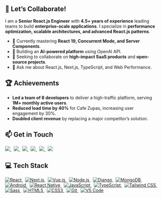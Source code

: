 ## 🚀 Let’s Collaborate!  
I am a **Senior React.js Engineer** with **4.5+ years of experience** leading teams to build **enterprise-scale applications**. I specialize in **performance optimization, scalable architectures, and advanced React.js patterns**.  

- 🚀 Currently mastering **React 19, Concurrent Mode, and Server Components**.  
- 🔭 Building an **AI-powered platform** using OpenAI API.  
- 🎯 Seeking to collaborate on **high-impact SaaS products** and **open-source projects**. 
- 💬 Ask me about React.js, Next.js, TypeScript, and Web Performance.

## 🏆 Achievements  
- **Led a team of 8 developers** to deliver a high-traffic platform, serving **1M+ monthly active users**.  
- **Reduced load time by 40%** for Cafe Zupas, increasing user engagement by 30%.  
- **Doubled client revenue** by replacing a major competitor’s solution.  

## 📫 Get in Touch
<div>
    <a href="https://www.linkedin.com/in/samran-tariq/" target="_blank">
        <img src="https://img.shields.io/badge/LinkedIn-Connect-blue" />
    </a>&nbsp;
    <a href="https://x.com/SamranTariq9" target="_blank">
        <img src="https://img.shields.io/badge/X-Follow-black?logo=x&logoColor=white" />
    </a>&nbsp;
    <a href="https://samrantariq.net" target="_blank">
        <img src="https://img.shields.io/badge/Portfolio-Visit-green" />
    </a>&nbsp;
    <a href="mailto:itssamrantariq@gmail.com" target="_blank">
        <img src="https://img.shields.io/badge/Email-Contact-red?logo=gmail&logoColor=white" />
    </a>&nbsp;
    <a href="https://codepen.io/samrantariq9" target="_blank">
        <img src="https://img.shields.io/badge/CodePen-Visit-black?logo=codepen&logoColor=white" />
    </a>&nbsp;
    <a href="https://codesandbox.io/u/itssamrantariq" target="_blank">
        <img src="https://img.shields.io/badge/CodeSandbox-Explore-blue?logo=codesandbox&logoColor=white" />
    </a>
</div>



## 💻 Tech Stack  

<div>
  <!-- Frontend Frameworks & Libraries -->
  <a href="https://reactjs.org/">
    <img src="https://img.shields.io/badge/-React-61DAFB?logo=react&logoColor=white&style=flat" alt="React" />
  </a>&nbsp;
  <a href="https://nextjs.org/">
    <img src="https://img.shields.io/badge/-Next.js-000000?logo=next.js&logoColor=white&style=flat" alt="Next.js" />
  </a>&nbsp;
  <a href="https://vuejs.org/">
    <img src="https://img.shields.io/badge/-Vue.js-4FC08D?logo=vue.js&logoColor=white&style=flat" alt="Vue.js" />
  </a>&nbsp;

  <!-- Back-End Frameworks & Platforms -->
  <a href="https://nodejs.org/">
    <img src="https://img.shields.io/badge/-Node.js-339933?logo=node.js&logoColor=white&style=flat" alt="Node.js" />
  </a>&nbsp;
  <a href="https://www.djangoproject.com/">
    <img src="https://img.shields.io/badge/-Django-092E20?logo=django&logoColor=white&style=flat" alt="Django" />
  </a>&nbsp;
  
<!-- Databases -->
  <a href="https://www.mongodb.com/">
    <img src="https://img.shields.io/badge/-MongoDB-47A248?logo=mongodb&logoColor=white&style=flat" alt="MongoDB" />
  </a>&nbsp;

  <!-- Mobile Development -->
  <a href="https://developer.android.com/">
    <img src="https://img.shields.io/badge/-Android-3DDC84?logo=android&logoColor=white&style=flat" alt="Android" />
  </a>&nbsp;
    <a href="https://reactnative.dev/">
    <img src="https://img.shields.io/badge/-React%20Native-61DAFB?logo=react&logoColor=white&style=flat" alt="React Native" />
  </a>&nbsp;

  <!-- Languages -->
  <a href="https://www.javascript.com/">
    <img src="https://img.shields.io/badge/-JavaScript-F7DF1E?logo=javascript&logoColor=black&style=flat" alt="JavaScript" />
  </a>&nbsp;
  <a href="https://www.typescriptlang.org/">
    <img src="https://img.shields.io/badge/-TypeScript-007ACC?logo=typescript&logoColor=white&style=flat" alt="TypeScript" />
  </a>&nbsp;

  <!-- Frontend Styling -->
  <a href="https://tailwindcss.com/">
    <img src="https://img.shields.io/badge/-TailwindCSS-38B2AC?logo=tailwind-css&logoColor=white&style=flat" alt="Tailwind CSS" />
  </a>&nbsp;
  <a href="https://sass-lang.com/">
    <img src="https://img.shields.io/badge/-Sass-CC6699?logo=sass&logoColor=white&style=flat" alt="Sass" />
  </a>&nbsp;
  <a href="https://developer.mozilla.org/en-US/docs/Web/HTML">
    <img src="https://img.shields.io/badge/-HTML5-E34F26?logo=html5&logoColor=white&style=flat" alt="HTML5" />
  </a>&nbsp;
  <a href="https://developer.mozilla.org/en-US/docs/Web/CSS">
    <img src="https://img.shields.io/badge/-CSS3-1572B6?logo=css3&logoColor=white&style=flat" alt="CSS3" />
  </a>&nbsp;

  <!-- Tools & Platforms -->
  <a href="https://git-scm.com/">
    <img src="https://img.shields.io/badge/-Git-F05032?logo=git&logoColor=white&style=flat" alt="Git" />
  </a>&nbsp;
  <a href="https://code.visualstudio.com/">
    <img src="https://img.shields.io/badge/-VS%20Code-007ACC?logo=visual-studio-code&logoColor=white&style=flat" alt="VS Code" />
  </a>
</div>
